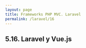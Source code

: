 ```yaml
---
layout: page
title: Frameworks PHP MVC. Laravel
permalink: /laravel/16
---
```


## 5.16. Laravel y Vue.js
